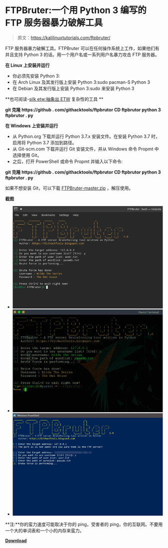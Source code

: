 # FTPBruter:一个用 Python 3 编写的 FTP 服务器暴力破解工具

> 原文：<https://kalilinuxtutorials.com/ftpbruter/>

FTP 服务器暴力破解工具。FTPBruter 可以在任何操作系统上工作，如果他们有并且支持 Python 3 的话。用一个用户名或一系列用户名暴力攻击 FTP 服务器。

**在 Linux 上安装并运行**

*   你必须先安装 Python 3:
*   在 Arch Linux 及其发行版上安装 Python 3:sudo pacman-S Python 3
*   在 Debian 及其发行版上安装 Python 3:sudo 来安装 Python 3

**也可阅读-[silk etw:抽象出 ETW](https://kalilinuxtutorials.com/silketw-abstract-complexities-etw/) 复杂性的工具 **

**git 克隆 https://github . com/githacktools/ftpbrutor
CD ftpbrutor
python 3 ftpbrutor . py**

**在 Windows 上安装并运行**

*   从 Python.org 下载并运行 Python 3.7.x 安装文件。在安装 Python 3.7 时，启用将 Python 3.7 添加到路径。
*   从 Git-scm.com 下载并运行 Git 安装文件，并从 Windows 命令 Propmt 中选择使用 Git。
*   之后，打开 PowerShell 或命令 Propmt 并输入以下命令:

**git 克隆 https://github . com/githacktools/ftpbrutor
CD ftpbrutor
python 3 ftpbrutor . py**

如果不想安装 Git，可以下载 [FTPBruter-master.zip](https://github.com/GitHackTools/FTPBruter/archive/master.zip) ，解压使用。

**截图**

*   ![](img//30f95fb8ddcdf2a169be6ea3ec701227.png)
*   ![](img//f557d96fe8b13cc831801c18c23c0489.png)
*   ![](img//4ca203827ec50c00d617e00baf1b7d80.png)

**注:**你的蛮力速度可能取决于你的 ping，受害者的 ping，你的互联网。不要用一个大的单词表和一个小的内存来蛮力。

[**Download**](https://github.com/GitHackTools/FTPBruter)